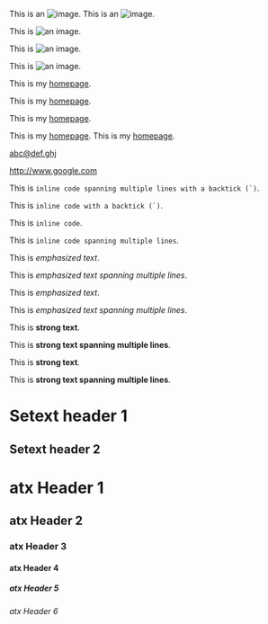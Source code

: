 This is an ![image][lorem1].
This is an ![image][lorem2].

[lorem1]: http://lorempixel.com/output/abstract-q-c-32-32-9.jpg
[lorem2]: http://lorempixel.com/output/abstract-q-c-32-32-9.jpg "Lorem Pixel"

This is ![an image](http://lorempixel.com/output/abstract-q-c-32-32-9.jpg "Lorem Pixel").

This is ![an image](http://lorempixel.com/output/abstract-q-c-32-32-9.jpg "").

This is ![an image](http://lorempixel.com/output/abstract-q-c-32-32-9.jpg).

This is my [homepage](http://www.marekstoj.com "Click me!").

This is my [homepage](http://www.marekstoj.com "").

This is my [homepage](http://www.marekstoj.com).

This is my [homepage][homepage1].
This is my [homepage][homepage2].

[homepage1]: http://www.marekstoj.com
[homepage2]: http://www.marekstoj.com "My Homepage"

<abc@def.ghj>

http://www.google.com

This is ``inline code
spanning multiple lines with a backtick (`)``.

This is ``inline code with a backtick (`)``.

This is `inline code`.

This is `inline code
spanning multiple lines`.

This is _emphasized text_.

This is _emphasized text
spanning multiple lines_.

This is *emphasized text*.

This is *emphasized text
spanning multiple lines*.

This is __strong text__.

This is __strong text
spanning multiple lines__.

This is **strong text**.

This is **strong text
spanning multiple lines**.

Setext header 1
===============

Setext header 2
---------------

# atx Header 1

## atx Header 2

### atx Header 3

#### atx Header 4

##### atx Header 5

###### atx Header 6
